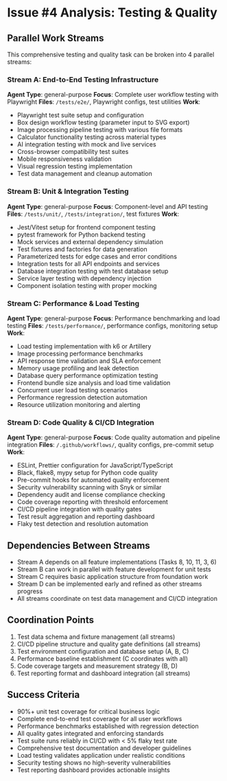 # Issue #4 Analysis: Testing & Quality

## Parallel Work Streams

This comprehensive testing and quality task can be broken into 4 parallel streams:

### Stream A: End-to-End Testing Infrastructure
**Agent Type**: general-purpose
**Focus**: Complete user workflow testing with Playwright
**Files**: `/tests/e2e/`, Playwright configs, test utilities
**Work**:
- Playwright test suite setup and configuration
- Box design workflow testing (parameter input to SVG export)
- Image processing pipeline testing with various file formats
- Calculator functionality testing across material types
- AI integration testing with mock and live services
- Cross-browser compatibility test suites
- Mobile responsiveness validation
- Visual regression testing implementation
- Test data management and cleanup automation

### Stream B: Unit & Integration Testing
**Agent Type**: general-purpose
**Focus**: Component-level and API testing
**Files**: `/tests/unit/`, `/tests/integration/`, test fixtures
**Work**:
- Jest/Vitest setup for frontend component testing
- pytest framework for Python backend testing
- Mock services and external dependency simulation
- Test fixtures and factories for data generation
- Parameterized tests for edge cases and error conditions
- Integration tests for all API endpoints and services
- Database integration testing with test database setup
- Service layer testing with dependency injection
- Component isolation testing with proper mocking

### Stream C: Performance & Load Testing
**Agent Type**: general-purpose
**Focus**: Performance benchmarking and load testing
**Files**: `/tests/performance/`, performance configs, monitoring setup
**Work**:
- Load testing implementation with k6 or Artillery
- Image processing performance benchmarks
- API response time validation and SLA enforcement
- Memory usage profiling and leak detection
- Database query performance optimization testing
- Frontend bundle size analysis and load time validation
- Concurrent user load testing scenarios
- Performance regression detection automation
- Resource utilization monitoring and alerting

### Stream D: Code Quality & CI/CD Integration
**Agent Type**: general-purpose
**Focus**: Code quality automation and pipeline integration
**Files**: `/.github/workflows/`, quality configs, pre-commit setup
**Work**:
- ESLint, Prettier configuration for JavaScript/TypeScript
- Black, flake8, mypy setup for Python code quality
- Pre-commit hooks for automated quality enforcement
- Security vulnerability scanning with Snyk or similar
- Dependency audit and license compliance checking
- Code coverage reporting with threshold enforcement
- CI/CD pipeline integration with quality gates
- Test result aggregation and reporting dashboard
- Flaky test detection and resolution automation

## Dependencies Between Streams

- Stream A depends on all feature implementations (Tasks 8, 10, 11, 3, 6)
- Stream B can work in parallel with feature development for unit tests
- Stream C requires basic application structure from foundation work
- Stream D can be implemented early and refined as other streams progress
- All streams coordinate on test data management and CI/CD integration

## Coordination Points

1. Test data schema and fixture management (all streams)
2. CI/CD pipeline structure and quality gate definitions (all streams)
3. Test environment configuration and database setup (A, B, C)
4. Performance baseline establishment (C coordinates with all)
5. Code coverage targets and measurement strategy (B, D)
6. Test reporting format and dashboard integration (all streams)

## Success Criteria

- 90%+ unit test coverage for critical business logic
- Complete end-to-end test coverage for all user workflows
- Performance benchmarks established with regression detection
- All quality gates integrated and enforcing standards
- Test suite runs reliably in CI/CD with < 5% flaky test rate
- Comprehensive test documentation and developer guidelines
- Load testing validates application under realistic conditions
- Security testing shows no high-severity vulnerabilities
- Test reporting dashboard provides actionable insights